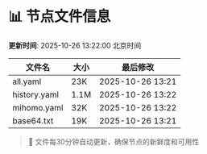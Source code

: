 # 📊 节点文件信息

**更新时间**: 2025-10-26 13:22:00 北京时间

| 文件名 | 大小 | 最后修改 |
|--------|------|----------|
| all.yaml | 23K | 2025-10-26 13:21 |
| history.yaml | 1.1M | 2025-10-26 13:22 |
| mihomo.yaml | 32K | 2025-10-26 13:22 |
| base64.txt | 19K | 2025-10-26 13:21 |

> 🔄 文件每30分钟自动更新，确保节点的新鲜度和可用性
